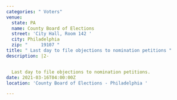```yaml
---
categories: " Voters"
venue:
  state: PA
  name: County Board of Elections
  street: 'City Hall, Room 142 '
  city: Philadelphia
  zip: "     19107 "
title: " Last day to file objections to nomination petitions "
description: |2-


  Last day to file objections to nomination petitions.
date: 2021-03-16T04:00:00Z
location: 'County Board of Elections - Philadelphia '

---
```

